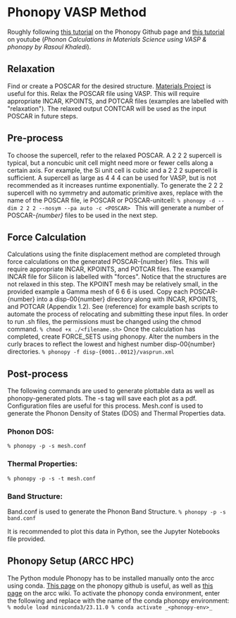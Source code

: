 # Phonopy VASP Method
Roughly following [this tutorial]([url](https://phonopy.github.io/phonopy/vasp.html)) on the Phonopy Github page and [this tutorial]([url](https://www.youtube.com/watch?v=FX7WjL074g4)) on youtube (_Phonon Calculations in Materials Science using VASP & phonopy by Rasoul Khaledi_).

## Relaxation
Find or create a POSCAR for the desired structure. [Materials Project]([url](https://next-gen.materialsproject.org/materials)) is useful for this. Relax the POSCAR file using VASP. This will require appropriate INCAR, KPOINTS, and POTCAR files (examples are labelled with "relaxation"). The relaxed output CONTCAR will be used as the input POSCAR in future steps.
## Pre-process
To choose the supercell, refer to the relaxed POSCAR. A 2 2 2 supercell is typical, but a noncubic unit cell might need more or fewer cells along a certain axis. For example, the Si unit cell is cubic and a 2 2 2 supercell is sufficient. A supercell as large as 4 4 4 can be used for VASP, but is not recommended as it increases runtime exponentially.
To generate the 2 2 2 supercell with no symmetry and automatic primitive axes, replace <POSCAR> with the name of the POSCAR file, ie POSCAR or POSCAR-unitcell:
`% phonopy -d --dim 2 2 2 --nosym --pa auto -c <POSCAR> `
This will generate a number of POSCAR-_{number}_ files to be used in the next step.
## Force Calculation
Calculations using the finite displacement method are completed through force calculations on the generated POSCAR-{number} files. This will require appropriate INCAR, KPOINTS, and POTCAR files. The example INCAR file for Silicon is labelled with "forces".
Notice that the structures are not relaxed in this step. The KPOINT mesh may be relatively small, in the provided example a Gamma mesh of 6 6 6 is used. 
Copy each POSCAR-{number} into a disp-00{number} directory along with INCAR, KPOINTS, and POTCAR (Appendix 1.2). See (reference) for example bash scripts to automate the process of relocating and submitting these input files. In order to run .sh files, the permissions must be changed using the chmod command.
`% chmod +x ./<filename.sh>`
Once the calculation has completed, create FORCE_SETS using phonopy. Alter the numbers in the curly braces to reflect the lowest and highest number disp-00{number} directories.
`% phonopy -f disp-{0001..0012}/vasprun.xml`
## Post-process
The following commands are used to generate plottable data as well as phonopy-generated plots. The -s tag will save each plot as a pdf. Configuration files are useful for this process. Mesh.conf is used to generate the Phonon Density of States (DOS) and Thermal Properties data.
### Phonon DOS:
`% phonopy -p -s mesh.conf`
### Thermal Properties:
`% phonopy -p -s -t mesh.conf`
### Band Structure:
Band.conf is used to generate the Phonon Band Structure.
`% phonopy -p -s band.conf`

It is recommended to plot this data in Python, see the Jupyter Notebooks file provided. 
## Phonopy Setup (ARCC HPC)
The Python module Phonopy has to be installed manually onto the arcc using conda. [This page]([url](https://phonopy.github.io/phonopy/install.html)) on the phonopy github is useful, as well as [this page]([url](https://arccwiki.atlassian.net/wiki/spaces/DOCUMENTAT/pages/7504145/Miniconda#Install-Packages-into-a-Miniconda-Environment-in-Your-Home-Directory)) on the arcc wiki. To activate the phonopy conda environment, enter the following and replace <phonopy-env> with the name of the conda phonopy environment:
`% module load miniconda3/23.11.0
% conda activate _<phonopy-env>_`
